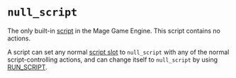 # `null_script`

The only built-in [script](../scripts) in the Mage Game Engine. This script contains no actions.

A script can set any normal [script slot](../scripts/script_slots) to `null_script` with any of the normal script-controlling actions, and can change itself to `null_script` by using [RUN_SCRIPT](../actions/RUN_SCRIPT).
